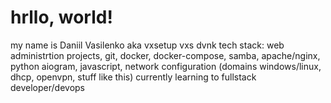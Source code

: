 # hrllo, world!
my name is Daniil Vasilenko aka vxsetup vxs dvnk
tech stack: web administrtion projects, git, docker, docker-compose, samba, apache/nginx, python aiogram, javascript, network configuration (domains windows/linux, dhcp, openvpn, stuff like this)
currently learning to fullstack developer/devops
  
